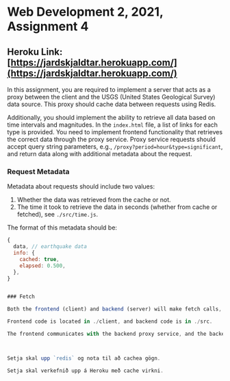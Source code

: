 # Web Development 2, 2021, Assignment 4

## Heroku Link: [https://jardskjaldtar.herokuapp.com/](https://jardskjaldtar.herokuapp.com/)

In this assignment, you are required to implement a server that acts as a proxy between the client and the USGS (United States Geological Survey) data source. This proxy should cache data between requests using Redis.

Additionally, you should implement the ability to retrieve all data based on time intervals and magnitudes. In the `index.html` file, a list of links for each type is provided. You need to implement frontend functionality that retrieves the correct data through the proxy service. Proxy service requests should accept query string parameters, e.g., `/proxy?period=hour&type=significant`, and return data along with additional metadata about the request.

### Request Metadata

Metadata about requests should include two values:

1. Whether the data was retrieved from the cache or not.
2. The time it took to retrieve the data in seconds (whether from cache or fetched), see `./src/time.js`.

The format of this metadata should be:

```javascript
{
  data, // earthquake data
  info: {
    cached: true,
    elapsed: 0.500,
  },
}


### Fetch

Both the frontend (client) and backend (server) will make fetch calls, and it is crucial to understand the difference between them.

Frontend code is located in ./client, and backend code is in ./src.

The frontend communicates with the backend proxy service, and the backend communicates with the USGS service if the data is not cached.



Setja skal upp `redis` og nota til að cachea gögn.

Setja skal verkefnið upp á Heroku með cache virkni.

